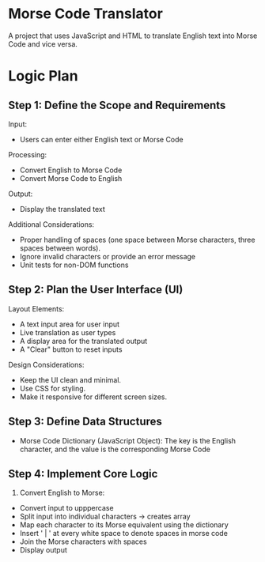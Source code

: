 # Morse Code Translator

A project that uses JavaScript and HTML to translate English text into Morse Code and vice versa.


# Logic Plan
## Step 1: Define the Scope and Requirements
Input:
- Users can enter either English text or Morse Code

Processing:
- Convert English to Morse Code
- Convert Morse Code to English

Output:
- Display the translated text

Additional Considerations:
- Proper handling of spaces (one space between Morse characters, three spaces between words).
- Ignore invalid characters or provide an error message
- Unit tests for non-DOM functions

## Step 2: Plan the User Interface (UI)
Layout Elements:
- A text input area for user input
- Live translation as user types
- A display area for the translated output
- A "Clear" button to reset inputs

Design Considerations:
- Keep the UI clean and minimal.
- Use CSS for styling.
- Make it responsive for different screen sizes.

## Step 3: Define Data Structures
- Morse Code Dictionary (JavaScript Object): The key is the English character, and the value is the corresponding Morse Code

## Step 4: Implement Core Logic
1. Convert English to Morse:
- Convert input to upppercase
- Split input into individual characters -> creates array
- Map each character to its Morse equivalent using the dictionary
- Insert ' | ' at every white space to denote spaces in morse code
- Join the Morse characters with spaces
- Display output 